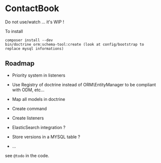 ContactBook
===========

Do not use/watch ... it's WIP !

To install


```
composer install --dev
bin/doctrine orm:schema-tool:create (look at config/bootstrap to replace mysql informations)
```

Roadmap
-------

- Priority system in listeners
- Use Registry of doctrine instead of ORM\EntityManager to be compliant with ODM, etc...

- Map all models in doctrine
- Create command
- Create listeners
- ElasticSearch integration ?
- Store versions in a MYSQL table ?
- ...

see `@todo` in the code.
